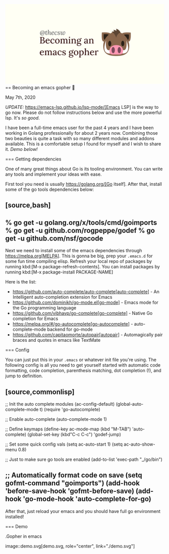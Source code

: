 ![preview](./preview.png)
== Becoming an emacs gopher 🐗

May 7th, 2020

*UPDATE:* https://emacs-lsp.github.io/lsp-mode/[Emacs LSP] is the way to
go now. Please do not follow instructions below and use the more
powerful lsp. It's *so good*.

I have been a full-time emacs user for the past 4 years and I have been
working in Golang professionally for about 2 years now. Combining those
two beauties is quite a task with so many different modules and addons
available. This is a comfortable setup I found for myself and I wish to
share it. _Demo below!_

=== Getting dependencies

One of many great things about Go is its tooling environment. You can
write any tools and implement your ideas with ease.

First tool you need is usually https://golang.org/[Go itself]. After
that, install some of the go tools dependencies below:

[source,bash]
----
% go get -u golang.org/x/tools/cmd/goimports
% go get -u github.com/rogpeppe/godef
% go get -u github.com/nsf/gocode
----

Next we need to install some of the emacs dependencies through
https://melpa.org[MELPA]. This is gonna be big, prep your `.emacs.d` for
some fun time compiling elisp. Refresh your local repo of packages by
running kbd:[M-x package-refresh-contents]. You can install packages by
running kbd:[M-x package-install PACKAGE-NAME]

Here is the list:

* https://github.com/auto-complete/auto-complete[auto-complete] - An
Intelligent auto-completion extension for Emacs
* https://github.com/dominikh/go-mode.el[go-mode] - Emacs mode for the
Go programming language
* https://github.com/vibhavp/go-complete[go-complete] - Native Go
completion for Emacs
* https://melpa.org/#/go-autocomplete[go-autocomplete] -
auto-complete-mode backend for go-mode
* https://github.com/capitaomorte/autopair[autopair] - Automagically
pair braces and quotes in emacs like TextMate

=== Config

You can just put this in your `.emacs` or whatever init file you're
using. The following config is all you need to get yourself started with
automatic code formatting, code completion, parenthesis matching, dot
completion (!), and jump to definition.

[source,commonlisp]
----
;; Init the auto complete modules
(ac-config-default)
(global-auto-complete-mode t)
(require 'go-autocomplete)

;; Enable auto-complete
(auto-complete-mode 1)

;; Define keymaps
(define-key ac-mode-map (kbd "M-TAB") 'auto-complete)
(global-set-key (kbd"C-c C-c") 'godef-jump)

;; Set some quick config vals
(setq ac-auto-start 1)
(setq ac-auto-show-menu 0.8)

;; Just to make sure go tools are enabled
(add-to-list 'exec-path "_/go/bin")

;; Automatically format code on save
(setq gofmt-command "goimports")
(add-hook 'before-save-hook 'gofmt-before-save)
(add-hook 'go-mode-hook 'auto-complete-for-go)
----

After that, just reload your emacs and you should have full go
environment installed!

=== Demo

.Gopher in emacs

image::demo.svg[demo.svg, role="center", link="./demo.svg"]
